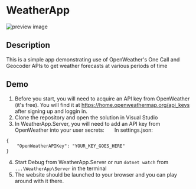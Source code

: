 # WeatherApp
![preview image](https://i.imgur.com/nUEoSIN.gif)
## Description
This is a simple app demonstrating use of OpenWeather's One Call and Geocoder APIs to get weather forecasts at various periods of time
## Demo
1. Before you start, you will need to acquire an API key from OpenWeather (it's free). You will find it at https://home.openweathermap.org/api_keys after signing up and loggin in.    
1. Clone the repository and open the solution in Visual Studio
3. In WeatherApp.Server, you will need to add an API key from OpenWeather into your user secrets: 
&nbsp;&nbsp;&nbsp;&nbsp;&nbsp;&nbsp;In settings.json:
```
{
    "OpenWeatherAPIKey": "YOUR_KEY_GOES_HERE"
}
```
4. Start Debug from WeatherApp.Server or run `dotnet watch` from `...\WeatherApp\Server` in the terminal
5. The website should be launched to your browser and you can play around with it there.
